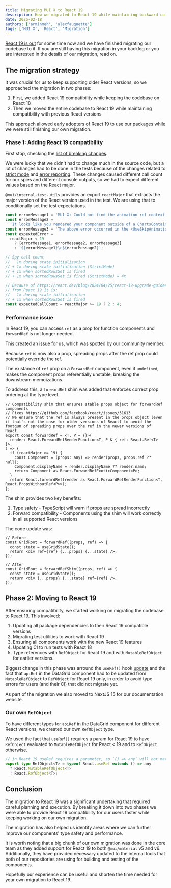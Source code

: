 ```yaml
---
title: Migrating MUI X to React 19
description: How we migrated to React 19 while maintaining backward compatibility.
date: 2025-02-18
authors: ['arminmeh', 'alexfauquette']
tags: ['MUI X', 'React', 'Migration']
---
```


[React 19 is out](https://react.dev/blog/2024/12/05/react-19) for some time now and we have finished migrating our codebase to it. If you are still having this migration in your backlog or you are interested in the details of our migration, read on.

## The migration strategy 

It was crucial for us to keep supporting older React versions, so we approached the migration in two phases:

1. First, we added React 19 compatibility while keeping the codebase on React 18
2. Then we moved the entire codebase to React 19 while maintaining compatibility with previous React versions

This approach allowed early adopters of React 19 to use our packages while we were still finishing our own migration.

### Phase 1: Adding React 19 compatibility

First stop, checking the [list of breaking changes](https://react.dev/blog/2024/04/25/react-19-upgrade-guide#breaking-changes).

We were lucky that we didn't had to change much in the source code, but a lot of changes had to be done in the tests because of the changes related to [strict mode](https://react.dev/blog/2024/04/25/react-19-upgrade-guide#strict-mode-improvements) and [error reporting](https://react.dev/blog/2024/04/25/react-19-upgrade-guide#errors-in-render-are-not-re-thrown).
These changes caused different call count for our spies and different console outputs, so we had to expect different values based on the React major.

`@mui/internal-test-utils` provides an export `reactMajor` that extracts the major version of the React version used in the test.
We are using that to conditionally set the test expectations.

```typescript
const errorMessage1 = 'MUI X: Could not find the animation ref context.';
const errorMessage2 =
  'It looks like you rendered your component outside of a ChartsContainer parent component.';
const errorMessage3 = 'The above error occurred in the <UseSkipAnimation> component:';
const expextedError =
  reactMajor < 19
    ? [errorMessage1, errorMessage2, errorMessage3]
    : `${errorMessage1}\n${errorMessage2}`;
```

```typescript
// Spy call count
//   1x during state initialization
// + 1x during state initialization (StrictMode)
// + 1x when sortedRowsSet is fired
// + 1x when sortedRowsSet is fired (StrictMode) = 4x

// Because of https://react.dev/blog/2024/04/25/react-19-upgrade-guide#strict-mode-improvements
// from React 19 it is:
//   1x during state initialization
// + 1x when sortedRowsSet is fired
const expectedCallCount = reactMajor >= 19 ? 2 : 4;
```

### Performance issue

In React 19, you can access `ref` as a prop for function components and `forwardRef` is not longer needed.

This created an [issue](https://github.com/mui/mui-x/issues/15770) for us, which was spotted by our community member.

Because `ref` is now also a prop, spreading props after the ref prop could potentially override the ref.

The existance of `ref` prop on a `ForwardRef` component, even if `undefined`, makes the component props referentially unstable, breaking the downstream memoizations.

To address this, a `forwardRef` shim was added that enforces correct prop ordering at the type level.

```tsx
// Compatibility shim that ensures stable props object for forwardRef components
// Fixes https://github.com/facebook/react/issues/31613
// We ensure that the ref is always present in the props object (even if that's not the case for older versions of React) to avoid the footgun of spreading props over the ref in the newer versions of React.
export const forwardRef = <T, P = {}>(
  render: React.ForwardRefRenderFunction<T, P & { ref: React.Ref<T> }>,
) => {
  if (reactMajor >= 19) {
    const Component = (props: any) => render(props, props.ref ?? null);
    Component.displayName = render.displayName ?? render.name;
    return Component as React.ForwardRefExoticComponent<P>;
  }
  return React.forwardRef(render as React.ForwardRefRenderFunction<T, React.PropsWithoutRef<P>>);
};
```

The shim provides two key benefits:

1. Type safety - TypeScript will warn if props are spread incorrectly
2. Forward compatibility - Components using the shim will work correctly in all supported React versions

The code update was:

```tsx
// Before
const GridRoot = forwardRef((props, ref) => {
  const state = useGridState();
  return <div ref={ref} {...props} {...state} />;
});

// After
const GridRoot = forwardRefShim((props, ref) => {
  const state = useGridState();
  return <div {...props} {...state} ref={ref} />;
});
```


## Phase 2: Moving to React 19

After ensuring compatibility, we started working on migrating the codebase to React 19. This involved:

1. Updating all package dependencies to their React 19 compatible versions
2. Migrating test utilities to work with React 19
3. Ensuring all components work with the new React 19 features
4. Updating CI to run tests with React 18
5. Type references with `RefObject` for React 19 and with `MutableRefObject` for earlier versions.

Biggest change in this phase was arround the `useRef()` hook [update](https://react.dev/blog/2024/04/25/react-19-upgrade-guide#useref-requires-argument) and the fact that `apiRef` in the DataGrid component had to be updated from `MutableRefObject` to `RefObject` for React 19 only, in order to avoid type errors for users (and their CI) that did not migrate yet.

As part of the migration we also moved to NextJS 15 for our documentation website.

### Our own `RefObject`

To have different types for `apiRef` in the DataGrid component for different React versions, we created our own `RefObject` type.

We used the fact that `useRef()` requires a param for React 19 to have `RefObject` evaluated to `MutableRefObject` for React < 19 and to `RefObject` otherwise.

```typescript
// in React 19 useRef requires a parameter, so `() => any` will not match anymore
export type RefObject<T> = typeof React.useRef extends () => any
  ? React.MutableRefObject<T>
  : React.RefObject<T>;
```

## Conclusion

The migration to React 19 was a significant undertaking that required careful planning and execution. By breaking it down into two phases we were able to provide React 19 compatibility for our users faster while keeping working on our own migration.

The migration has also helped us identify areas where we can further improve our components' type safety and performance.

It is worth noting that a big chunk of our own migration was done in the core team as they added support for React 19 to both `@mui/material` v5 and v6. Additionally, they have provided necessary updated to the internal tools that both of our repositories are using for building and testing of the components.

Hopefully our experience can be useful and shorten the time needed for your own migration to React 19.